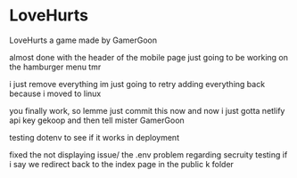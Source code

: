 # LoveHurts

LoveHurts a game made by GamerGoon

almost done with the header of the mobile page just going to be working on the hamburger menu tmr


i just remove everything im just going to retry adding everything back because i moved to linux

you finally work, so lemme just commit this now and now i just gotta netlify api key gekoop and then tell mister GamerGoon

testing dotenv to see if it works in deployment

fixed the not displaying issue/ the .env problem regarding secruity
testing if i say we redirect back to the index page in the public k folder